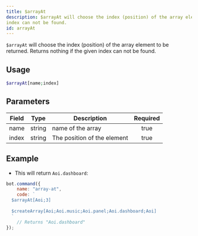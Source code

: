 ```yaml
---
title: $arrayAt
description: $arrayAt will choose the index (position) of the array element to be returned. Returns nothing if the given
index can not be found.
id: arrayAt
---
```


`$arrayAt` will choose the index (position) of the array element to be returned. Returns nothing if the given index can
not
be found.

## Usage

```php
$arrayAt[name;index]
```

## Parameters

| Field | Type   | Description                 | Required |
|-------|--------|-----------------------------|:--------:|
| name  | string | name of the array           |   true   |
| index | string | The position of the element |   true   |

## Example

- This will return `Aoi.dashboard`:

```javascript
bot.command({
    name: "array-at",
    code: `
  $arrayAt[Aoi;3]
  
  $createArray[Aoi;Aoi.music;Aoi.panel;Aoi.dashboard;Aoi]
  `
    // Returns "Aoi.dashboard"
});
```
